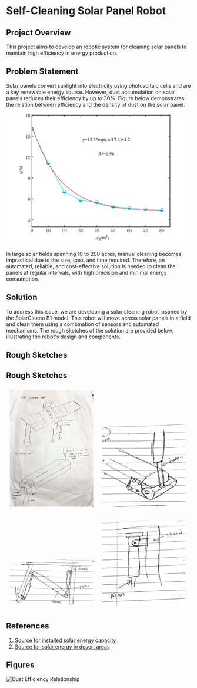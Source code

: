 # Self-Cleaning Solar Panel Robot

## Project Overview
This project aims to develop an robotic system for cleaning solar panels to maintain high efficiency in energy production.

## Problem Statement
Solar panels convert sunlight into electricity using photovoltaic cells and are a key renewable energy source. However, dust accumulation on solar panels reduces their efficiency by up to 30%.  Figure below demonstrates the relation between efficiency and the density of dust on the solar panel.

![Alt text](https://github.com/Tanushka-Sonde/Mechatronics-Project/blob/main/Screenshot%202024-08-23%20190057.png?raw=true)

In large solar fields spanning 10 to 200 acres, manual cleaning becomes impractical due to the size, cost, and time required. Therefore, an automated, reliable, and cost-effective solution is needed to clean the panels at regular intervals, with high precision and minimal energy consumption.

## Solution

To address this issue, we are developing a solar cleaning robot inspired by the SolarCleano B1 model. This robot will move across solar panels in a field and clean them using a combination of sensors and automated mechanisms. The rough sketches of the solution are provided below, illustrating the robot's design and components.
<h2>Rough Sketches</h2>

<h2>Rough Sketches</h2>

<p>
  <img src="https://github.com/Tanushka-Sonde/Mechatronics-Project/blob/main/Rough%20Sketches/rough_sketch_1.jpg?raw=true" alt="Rough Sketch 1" width="45%" style="display:inline; margin:2%;" />
  <img src="https://github.com/Tanushka-Sonde/Mechatronics-Project/blob/main/Rough%20Sketches/rough_sketch_2.jpg?raw=true" alt="Rough Sketch 2" width="45%" style="display:inline; margin:2%;" />
</p>

<p>
  <img src="https://github.com/Tanushka-Sonde/Mechatronics-Project/blob/main/Rough%20Sketches/rough_sketch_3.jpg?raw=true" alt="Rough Sketch 3" width="45%" style="display:inline; margin:2%;" />
  <img src="https://github.com/Tanushka-Sonde/Mechatronics-Project/blob/main/Rough%20Sketches/rough_sketch_4.jpg?raw=true" alt="Rough Sketch 4" width="45%" style="display:inline; margin:2%;" />
</p>


## References
1. [Source for installed solar energy capacity](https://www.sciencedirect.com/science/article/pii/S2352484723014579)
2. [Source for solar energy in desert areas](https://www.mdpi.com/1996-1073/16/19/6794)

## Figures
![Dust Efficiency Relationship](path/to/your/graph_image.png)
